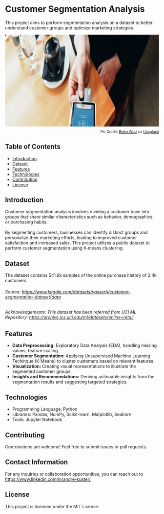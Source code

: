 # Customer Segmentation Analysis

This project aims to perform segmentation analysis on a dataset to better understand customer groups and optimize marketing strategies.

<div align="center">
    <img alt="churn" src="https://github.com/andkuster/customer-segmentation-analysis/blob/main/blake-wisz-unsplash-customer-segmentation.jpg" width="100%" height="300">
</div>

<div style="text-align:right;">
  <sub>Pic Credit: 
    <a href="https://unsplash.com/pt-br/@blakewisz?utm_content=creditCopyText&utm_medium=referral&utm_source=unsplash">Blake Wisz</a> na <a href="https://unsplash.com/pt-br/fotografias/pessoa-segurando-cartao-de-credito-maquina-de-passar--JJg90OAnWI?utm_content=creditCopyText&utm_medium=referral&utm_source=unsplash">Unsplash</a>
  </sub>
</div>

## Table of Contents

- [Introduction](#introduction)
- [Dataset](#dataset)
- [Features](#features)
- [Technologies](#technologies)
- [Contributing](#contributing)
- [License](#license)

## Introduction
Customer segmentation analysis involves dividing a customer base into groups that share similar characteristics such as behavior, demographics, or purchasing habits. 
<br>
<br>
By segmenting customers, businesses can identify distinct groups and personalize their marketing efforts, leading to improved customer satisfaction and increased sales.
This project utilizes a public dataset to perform customer segmentation using K-means clustering.

## Dataset
The dataset contains 541.9k samples of the online purchase history of 2.4k customers.
###### Source: https://www.kaggle.com/datasets/yasserh/customer-segmentation-dataset/data
###### Acknowledgements: This dataset has been referred from UCI ML Repository: https://archive.ics.uci.edu/ml/datasets/online+retail

## Features

- **Data Preprocessing:** Exploratory Data Analysis (EDA), handling missing values, feature scaling.
- **Customer Segmentation:** Applying Unsupervised Machine Learning Techinque (K-Means) to cluster customers based on relevant features.
- **Visualization:** Creating visual representations to illustrate the segmented customer groups.
- **Insights and Recommendations:** Deriving actionable insights from the segmentation results and suggesting targeted strategies.

## Technologies

- Programming Language: Python
- Libraries: Pandas, NumPy, Scikit-learn, Matplotlib, Seaborn
- Tools: Jupyter Notebook

## Contributing
Contributions are welcome! Feel free to submit issues or pull requests.

## Contact Information
For any inquiries or collaboration opportunities, you can reach out to https://www.linkedin.com/in/andre-kuster/

## License
This project is licensed under the MIT License.
